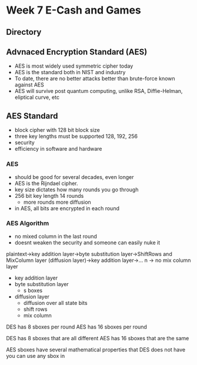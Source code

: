 # Week 7 E-Cash and Games

## Directory

## Advnaced Encryption Standard (AES)
- AES is most widely used symmetric cipher today
- AES is the standard both in NIST and industry
- To date, there are no better attacks better than brute-force known against AES
- AES will survive post quantum computing, unlike RSA, Diffie-Helman, eliptical curve, etc



## AES Standard
- block cipher with 128 bit block size
- three key lengths must be supported 128, 192, 256
- security
- efficiency in software and hardware

### AES
- should be good for several decades, even longer
- AES is the Rijndael cipher.
- key size dictates how many rounds you go through
- 256 bit key length 14 rounds
  - more rounds more diffusion
- in AES, all bits are encrypted in each round

### AES Algorithm
- no mixed column in the last round
- doesnt weaken the security and someone can easily nuke it

plaintext->key addition layer->byte substitution layer->ShiftRows and MixColumn layer (diffusion layer)->key addition layer->... n -> no mix column layer

- key addition layer
- byte substitution layer
  - s boxes
- diffusion layer
  - diffusion over all state bits
  - shift rows 
  - mix column


DES has 8 sboxes per round
AES has 16 sboxes per round

DES has 8 sboxes that are all different
AES has 16 sboxes that are the same

AES sboxes have several mathematical properties that DES does not have
you can use any sbox in 